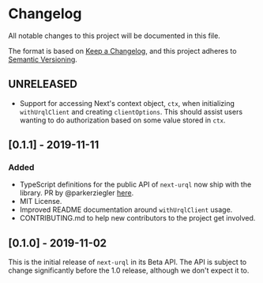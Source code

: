# Changelog

All notable changes to this project will be documented in this file.

The format is based on [Keep a Changelog](https://keepachangelog.com/en/1.0.0/),
and this project adheres to [Semantic Versioning](https://semver.org/spec/v2.0.0.html).

## UNRELEASED

- Support for accessing Next's context object, `ctx`, when initializing `withUrqlClient` and creating `clientOptions`. This should assist users wanting to do authorization based on some value stored in `ctx`.

## [0.1.1] - 2019-11-11

### Added

- TypeScript definitions for the public API of `next-urql` now ship with the library. PR by @parkerziegler [here](https://github.com/FormidableLabs/next-urql/pull/2).
- MIT License.
- Improved README documentation around `withUrqlClient` usage.
- CONTRIBUTING.md to help new contributors to the project get involved.

## [0.1.0] - 2019-11-02

This is the initial release of `next-urql` in its Beta API. The API is subject to change significantly before the 1.0 release, although we don't expect it to.
